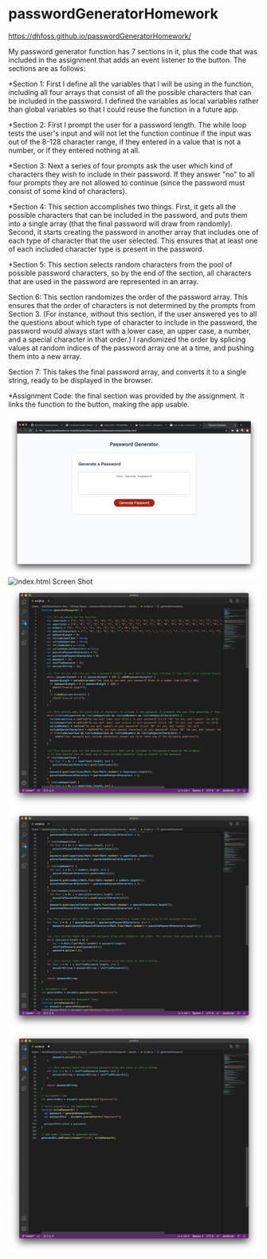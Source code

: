 # passwordGeneratorHomework

https://dhfoss.github.io/passwordGeneratorHomework/

My password generator function has 7 sections in it, plus the code that was included in the assignment that adds an event listener to the button. The sections are as follows:

*Section 1: First I define all the variables that I will be using in the function, including all four arrays that consist of all the possible characters that can be included in the password. I defined the variables as local variables rather than global variables so that I could reuse the function in a future app.

*Section 2: First I prompt the user for a password length.  The while loop tests the user's input and will not let the function continue if the input was out of the 8-128 character range, if they entered in a value that is not a number, or if they entered nothing at all.


*Section 3: Next a series of four prompts ask the user which kind of characters they wish to include in their password.  If they answer "no" to all four prompts they are not allowed to continue (since the password must consist of some kind of characters).

*Section 4: This section accomplishes two things. First, it gets all the possible characters that can be included in the password, and puts them into a single array (that the final password will draw from randomly).  Second, it starts creating the password in another array that includes one of each type of character that the user selected.  This ensures that at least one of each included character type is present in the password.

*Section 5: This section selects random characters from the pool of possible password characters, so by the end of the section, all characters that are used in the password are represented in an array.

Section 6: This section randomizes the order of the password array.  This ensures that the order of characters is not determined by the prompts from Section 3. (For instance, without this section, if the user answered yes to all the questions about which type of character to include in the password, the password would always start with a lower case, an upper case, a number, and a special character in that order.) I randomized the order by splicing values at random indices of the password array one at a time, and pushing them into a new array.

Section 7: This takes the final password array, and converts it to a single string, ready to be displayed in the browser.

*Assignment Code: the final section was provided by the assignment. It links the function to the button, making the app usable.




![Application Screen Shot](/assets/screenshots/Application-Screen-Shot.png?raw=true "Optional Title")
![index.html Screen Shot](/assets/screenshots/index.html-Screen-Shot.png.jpg?raw=true "Optional Title")
![Script.js Screen Shot 1](/assets/screenshots/script.js1-Screen-Shot.png?raw=true "Optional Title")
![Script.js Screen Shot 2](/assets/screenshots/script.js2-Screen-Shot.png?raw=true "Optional Title")
![Script.js Screen Shot 3](/assets/screenshots/script.js3-Screen-Shot.png?raw=true "Optional Title")